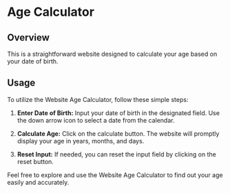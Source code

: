 # Age Calculator

## Overview
This is a straightforward website designed to calculate your age based on your date of birth.

## Usage
To utilize the Website Age Calculator, follow these simple steps:

1. **Enter Date of Birth:** Input your date of birth in the designated field. Use the down arrow icon to select a date from the calendar.

2. **Calculate Age:** Click on the calculate button. The website will promptly display your age in years, months, and days.

3. **Reset Input:** If needed, you can reset the input field by clicking on the reset button.

Feel free to explore and use the Website Age Calculator to find out your age easily and accurately.
